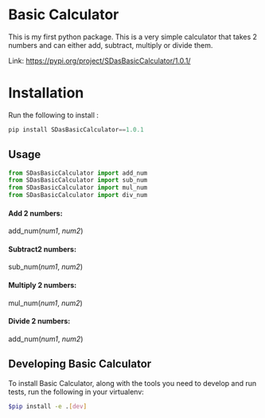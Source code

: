 # Basic Calculator

This is my first python package. This is a very simple calculator that takes 2 numbers and can either add, subtract, multiply or divide them.

Link: https://pypi.org/project/SDasBasicCalculator/1.0.1/

# Installation

Run the following  to install :

```python
pip install SDasBasicCalculator==1.0.1
```

## Usage

```python
from SDasBasicCalculator import add_num
from SDasBasicCalculator import sub_num
from SDasBasicCalculator import mul_num
from SDasBasicCalculator import div_num
```

#### Add 2 numbers:

add_num(*num1*, *num2*)

#### Subtract2 numbers:

sub_num(*num1*, *num2*)

#### Multiply 2 numbers:

mul_num(*num1*, *num2*)

#### Divide 2 numbers:

add_num(*num1*, *num2*)

## Developing Basic Calculator

To install Basic Calculator, along with the tools you need to develop and run tests, run the following in your virtualenv:

```bash
$pip install -e .[dev]
```
